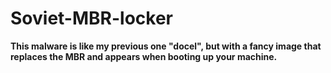 # Soviet-MBR-locker

**This malware is like my previous one "docel", but with a fancy image that replaces the MBR and appears when booting up your machine.**
